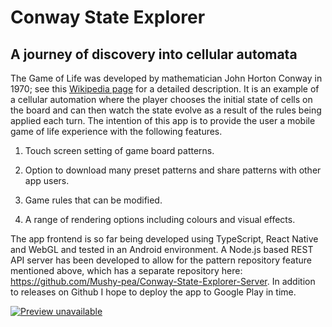 # Conway State Explorer

## A journey of discovery into cellular automata

The Game of Life was developed by mathematician John Horton Conway in 1970; see this
[Wikipedia page](https://en.wikipedia.org/wiki/Conway's_Game_of_Life) for a detailed description.
It is an example of a cellular automation where the player chooses the initial state of cells on the
board and can then watch the state evolve as a result of the rules being applied each turn.  The
intention of this app is to provide the user a mobile game of life experience with the following
features.

1.  Touch screen setting of game board patterns.

2.  Option to download many preset patterns and share patterns with other app users.

3.  Game rules that can be modified.

4.  A range of rendering options including colours and visual effects.

The app frontend is so far being developed using TypeScript, React Native and WebGL and tested in an
Android environment.  A Node.js based REST API server has been developed to allow for the pattern 
repository feature mentioned above, which has a separate repository here:
https://github.com/Mushy-pea/Conway-State-Explorer-Server.  In addition to releases on Github I hope
to deploy the app to Google Play in time.

[![Preview unavailable](https://img.youtube.com/vi/pVQ8gXEufAE/default.jpg)](https://youtu.be/pVQ8gXEufAE)
